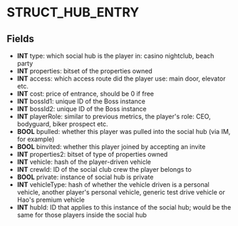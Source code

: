 # STRUCT_HUB_ENTRY

## Fields
* **INT** type: which social hub is the player in: casino nightclub, beach party
* **INT** properties: bitset of the properties owned
* **INT** access: which access route did the player use: main door, elevator etc.
* **INT** cost: price of entrance, should be 0 if free
* **INT** bossId1: unique ID of the Boss instance
* **INT** bossId2: unique ID of the Boss instance
* **INT** playerRole: similar to previous metrics, the player's role: CEO, bodyguard, biker prospect etc.
* **BOOL** bpulled: whether this player was pulled into the social hub (via IM, for example)
* **BOOL** binvited: whether this player joined by accepting an invite
* **INT** properties2: bitset of type of properties owned
* **INT** vehicle: hash of the player-driven vehicle
* **INT** crewId: ID of the social club crew the player belongs to
* **BOOL** private: instance of social hub is private
* **INT** vehicleType: hash of whether the vehicle driven is a personal vehicle, another player's personal vehicle, generic test drive vehicle or Hao's premium vehicle
* **INT** hubId: ID that applies to this instance of the social hub; would be the same for those players inside the social hub